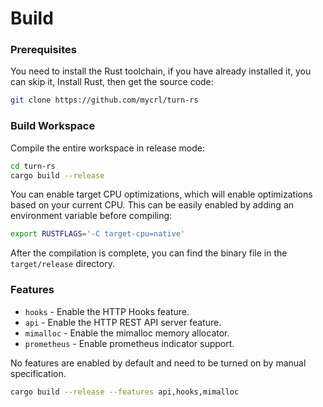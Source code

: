 # Build

### Prerequisites

You need to install the Rust toolchain, if you have already installed it, you can skip it, Install Rust, then get the source code:

```bash
git clone https://github.com/mycrl/turn-rs
```

### Build Workspace

Compile the entire workspace in release mode:

```bash
cd turn-rs
cargo build --release
```

You can enable target CPU optimizations, which will enable optimizations based on your current CPU. This can be easily enabled by adding an environment variable before compiling:

```bash
export RUSTFLAGS='-C target-cpu=native'
```

After the compilation is complete, you can find the binary file in the `target/release` directory.

### Features

-   `hooks` - Enable the HTTP Hooks feature.
-   `api` - Enable the HTTP REST API server feature.
-   `mimalloc` - Enable the mimalloc memory allocator.
-   `prometheus` - Enable prometheus indicator support.

No features are enabled by default and need to be turned on by manual specification.

```bash
cargo build --release --features api,hooks,mimalloc
```
